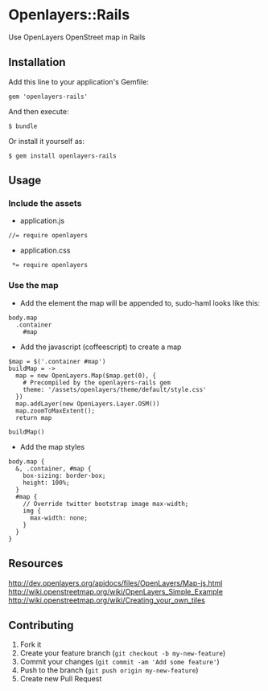 # Openlayers::Rails

Use OpenLayers OpenStreet map in Rails

## Installation

Add this line to your application's Gemfile:

    gem 'openlayers-rails'

And then execute:

    $ bundle

Or install it yourself as:

    $ gem install openlayers-rails

## Usage

### Include the assets

* application.js
```
//= require openlayers
```

* application.css
```
 *= require openlayers
```

### Use the map

* Add the element the map will be appended to, sudo-haml looks like this:
```
body.map
  .container
    #map
```

* Add the javascript (coffeescript) to create a map
```
$map = $('.container #map')
buildMap = ->
  map = new OpenLayers.Map($map.get(0), {
    # Precompiled by the openlayers-rails gem
    theme: '/assets/openlayers/theme/default/style.css'
  })
  map.addLayer(new OpenLayers.Layer.OSM())
  map.zoomToMaxExtent();
  return map

buildMap()
```

* Add the map styles
```
body.map {
  &, .container, #map {
    box-sizing: border-box;
    height: 100%;
  }
  #map {
    // Override twitter bootstrap image max-width;
    img {
      max-width: none;
    }
  }
}
```

## Resources

http://dev.openlayers.org/apidocs/files/OpenLayers/Map-js.html
http://wiki.openstreetmap.org/wiki/OpenLayers_Simple_Example
http://wiki.openstreetmap.org/wiki/Creating_your_own_tiles

## Contributing

1. Fork it
2. Create your feature branch (`git checkout -b my-new-feature`)
3. Commit your changes (`git commit -am 'Add some feature'`)
4. Push to the branch (`git push origin my-new-feature`)
5. Create new Pull Request
